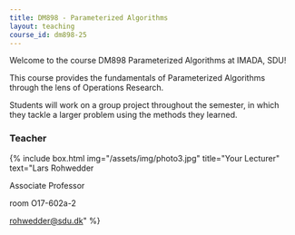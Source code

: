 ```yaml
---
title: DM898 - Parameterized Algorithms
layout: teaching
course_id: dm898-25
---
```


Welcome to the course DM898 Parameterized Algorithms at IMADA, SDU!

This course provides the fundamentals of Parameterized Algorithms through the lens of Operations Research.

Students will work on a group project throughout the semester, in which they tackle a larger problem using the methods they learned. 

### Teacher

{% include box.html img="/assets/img/photo3.jpg" title="Your Lecturer" 
text="Lars Rohwedder 

Associate Professor

room O17-602a-2

[rohwedder@sdu.dk](mailto:rohwedder@sdu.dk)" %}
